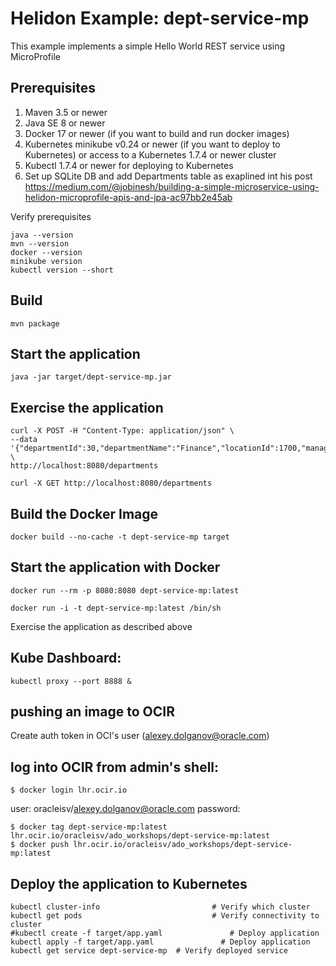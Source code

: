 
# Helidon Example: dept-service-mp

This example implements a simple Hello World REST service using MicroProfile

## Prerequisites

1. Maven 3.5 or newer
2. Java SE 8 or newer
3. Docker 17 or newer (if you want to build and run docker images)
4. Kubernetes minikube v0.24 or newer (if you want to deploy to Kubernetes)
   or access to a Kubernetes 1.7.4 or newer cluster
5. Kubectl 1.7.4 or newer for deploying to Kubernetes
6. Set up SQLite DB and add Departments table as exaplined int his post https://medium.com/@jobinesh/building-a-simple-microservice-using-helidon-microprofile-apis-and-jpa-ac97bb2e45ab

Verify prerequisites
```
java --version
mvn --version
docker --version
minikube version
kubectl version --short
```

## Build

```
mvn package
```

## Start the application

```
java -jar target/dept-service-mp.jar
```

## Exercise the application

```
curl -X POST -H "Content-Type: application/json" \
--data '{"departmentId":30,"departmentName":"Finance","locationId":1700,"managerId":200}' \
http://localhost:8080/departments

curl -X GET http://localhost:8080/departments

```

## Build the Docker Image

```
docker build --no-cache -t dept-service-mp target
```

## Start the application with Docker

```
docker run --rm -p 8080:8080 dept-service-mp:latest

docker run -i -t dept-service-mp:latest /bin/sh
```

Exercise the application as described above


## Kube Dashboard:
```
kubectl proxy --port 8888 &
```

## pushing an image to OCIR

Create auth token in OCI's user (alexey.dolganov@oracle.com)

## log into OCIR from admin's shell:

```
$ docker login lhr.ocir.io
```

user: oracleisv/alexey.dolganov@oracle.com
password: <auth token>

```
$ docker tag dept-service-mp:latest lhr.ocir.io/oracleisv/ado_workshops/dept-service-mp:latest
$ docker push lhr.ocir.io/oracleisv/ado_workshops/dept-service-mp:latest
```


## Deploy the application to Kubernetes

```
kubectl cluster-info                         # Verify which cluster
kubectl get pods                             # Verify connectivity to cluster
#kubectl create -f target/app.yaml               # Deploy application
kubectl apply -f target/app.yaml               # Deploy application
kubectl get service dept-service-mp  # Verify deployed service
```